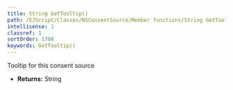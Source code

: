 ```yaml
---
title: String GetTooltip()
path: /EJScript/Classes/NSConsentSource/Member functions/String GetTooltip()
intellisense: 1
classref: 1
sortOrder: 1708
keywords: GetTooltip()
---
```



Tooltip for this consent source



* **Returns:** String


